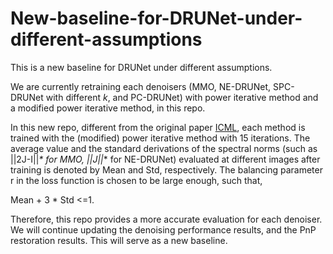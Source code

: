 # New-baseline-for-DRUNet-under-different-assumptions
This is a new baseline for DRUNet under different assumptions. 



 We are currently retraining each denoisers (MMO, NE-DRUNet, SPC-DRUNet with different $k$, and PC-DRUNet) with power iterative method and a modified power iterative method, in this repo. 

 In this new repo, different from the original paper [ICML](https://openreview.net/forum?id=G0vZ5ENrJQ&noteId=G0vZ5ENrJQ), each method is trained with the (modified) power iterative method with 15 iterations. The average value and the standard derivations of the spectral norms (such as ||2J-I||_* for MMO, ||J||_* for NE-DRUNet) evaluated at different images after training is denoted by Mean and Std, respectively. The balancing parameter r in the loss function is chosen to be large enough, such that,

  Mean + 3 * Std <=1. 

 Therefore, this repo provides a more accurate evaluation for each denoiser. We will continue updating the denoising performance results, and the PnP restoration results. This will serve as a new baseline.
